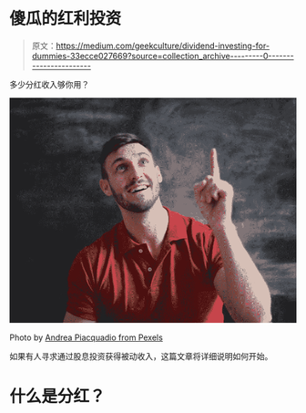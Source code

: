 # 傻瓜的红利投资

> 原文：<https://medium.com/geekculture/dividend-investing-for-dummies-33ecce027669?source=collection_archive---------0----------------------->

多少分红收入够你用？

![](img/18f55c6dd4dc7b55ea0289aa180077fb.png)

Photo by [Andrea Piacquadio from Pexels](https://www.pexels.com/photo/man-in-red-polo-shirt-thought-a-good-idea-3779432/)

如果有人寻求通过股息投资获得被动收入，这篇文章将详细说明如何开始。

# 什么是分红？